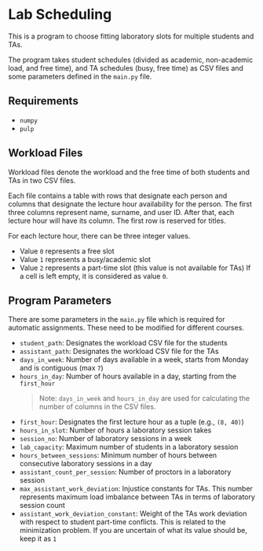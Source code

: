 # Lab Scheduling
This is a program to choose fitting laboratory slots for multiple students and TAs.

The program takes student schedules (divided as academic, non-academic load, and free time), and TA schedules (busy, free time) as CSV files and some parameters defined in the `main.py` file.

## Requirements
- `numpy`
- `pulp`

## Workload Files

Workload files denote the workload and the free time of both students and TAs in two CSV files.

Each file contains a table with rows that designate each person and columns that designate the lecture hour availability for the person. The first three columns represent name, surname, and user ID. After that, each lecture hour will have its column. The first row is reserved for titles.

For each lecture hour, there can be three integer values.
- Value `0` represents a free slot
- Value `1` represents a busy/academic slot
- Value `2` represents a part-time slot (this value is not available for TAs)
If a cell is left empty, it is considered as value `0`.

## Program Parameters

There are some parameters in the `main.py` file which is required for automatic assignments. These need to be modified for different courses.

- `student_path`: Designates the workload CSV file for the students
- `assistant_path`: Designates the workload CSV file for the TAs
- `days_in_week`: Number of days available in a week, starts from Monday and is contiguous (max `7`)
- `hours_in_day`: Number of hours available in a day, starting from the `first_hour`
    > Note: `days_in_week` and `hours_in_day` are used for calculating the number of columns in the CSV files.
- `first_hour`: Designates the first lecture hour as a tuple (e.g., `(8, 40)`)
- `hours_in_slot`: Number of hours a laboratory session takes
- `session_no`: Number of laboratory sessions in a week
- `lab_capacity`: Maximum number of students in a laboratory session
- `hours_between_sessions`: Minimum number of hours between consecutive laboratory sessions in a day
- `assistant_count_per_session`: Number of proctors in a laboratory session
- `max_assistant_work_deviation`: Injustice constants for TAs. This number represents maximum load imbalance between TAs in terms of laboratory session count
- `assistant_work_deviation_constant`: Weight of the TAs work deviation with respect to student part-time conflicts. This is related to the minimization problem. If you are uncertain of what its value should be, keep it as `1`
